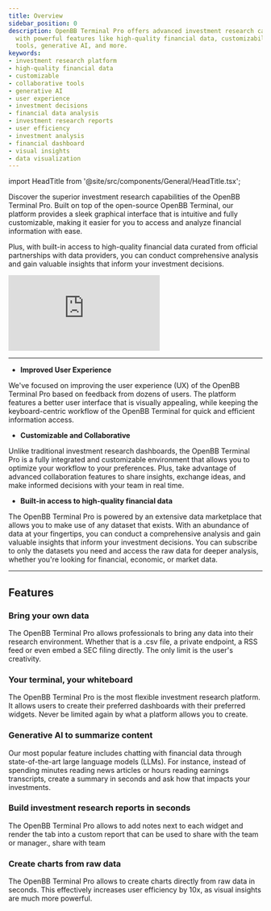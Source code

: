 ```yaml
---
title: Overview
sidebar_position: 0
description: OpenBB Terminal Pro offers advanced investment research capabilities
  with powerful features like high-quality financial data, customizability, collaborative
  tools, generative AI, and more.
keywords:
- investment research platform
- high-quality financial data
- customizable
- collaborative tools
- generative AI
- user experience
- investment decisions
- financial data analysis
- investment research reports
- user efficiency
- investment analysis
- financial dashboard
- visual insights
- data visualization
---
```


import HeadTitle from '@site/src/components/General/HeadTitle.tsx';

<HeadTitle title="OpenBB Terminal Pro Docs" />

Discover the superior investment research capabilities of the OpenBB Terminal Pro. Built on top of the open-source OpenBB Terminal, our platform provides a sleek graphical interface that is intuitive and fully customizable, making it easier for you to access and analyze financial information with ease.

Plus, with built-in access to high-quality financial data curated from official partnerships with data providers, you can conduct comprehensive analysis and gain valuable insights that inform your investment decisions.

<div style={{position: 'relative', paddingBottom: '56.25%', height: '0', overflow: 'hidden', maxWidth: '100%'}}>
    <iframe
        style={{position: 'absolute', top: '0', left: '0', width: '100%', height: '100%', display: 'block', margin: '0 auto'}}
        src="https://www.youtube.com/embed/9EEI4uce5Bs?si=us54nvFmBtfqe4Tz"
        title="YouTube video player"
        frameBorder="0"
        allow="accelerometer; autoplay; clipboard-write; encrypted-media; gyroscope; picture-in-picture; web-share"
        allowFullScreen>
    </iframe>
</div>

---

- **Improved User Experience**

We've focused on improving the user experience (UX) of the OpenBB Terminal Pro based on feedback from dozens of users. The platform features a better user interface that is visually appealing, while keeping the keyboard-centric workflow of the OpenBB Terminal for quick and efficient information access.

- **Customizable and Collaborative**

Unlike traditional investment research dashboards, the OpenBB Terminal Pro is a fully integrated and customizable environment that allows you to optimize your workflow to your preferences. Plus, take advantage of advanced collaboration features to share insights, exchange ideas, and make informed decisions with your team in real time.

- **Built-in access to high-quality financial data**

The OpenBB Terminal Pro is powered by an extensive data marketplace that allows you to make use of any dataset that exists. With an abundance of data at your fingertips, you can conduct a comprehensive analysis and gain valuable insights that inform your investment decisions. You can subscribe to only the datasets you need and access the raw data for deeper analysis, whether you're looking for financial, economic, or market data.

---

## Features

### Bring your own data

The OpenBB Terminal Pro allows professionals to bring any data into their research environment. Whether that is a .csv file, a private endpoint, a RSS feed or even embed a SEC filing directly. The only limit is the user's creativity.

### Your terminal, your whiteboard

The OpenBB Terminal Pro is the most flexible investment research platform. It allows users to create their preferred dashboards with their preferred widgets. Never be limited again by what a platform allows you to create.

### Generative AI to summarize content

Our most popular feature includes chatting with financial data through state-of-the-art large language models (LLMs). For instance, instead of spending minutes reading news articles or hours reading earnings transcripts, create a summary in seconds and ask how that impacts your investments.

### Build investment research reports in seconds

The OpenBB Terminal Pro allows to add notes next to each widget and render the tab into a custom report that can be used to share with the team or manager., share with team

### Create charts from raw data

The OpenBB Terminal Pro allows to create charts directly from raw data in seconds. This effectively increases user efficiency by 10x, as visual insights are much more powerful.
